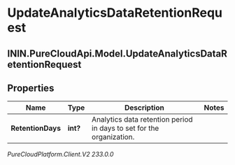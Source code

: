 # UpdateAnalyticsDataRetentionRequest

## ININ.PureCloudApi.Model.UpdateAnalyticsDataRetentionRequest

## Properties

|Name | Type | Description | Notes|
|------------ | ------------- | ------------- | -------------|
| **RetentionDays** | **int?** | Analytics data retention period in days to set for the organization. | |



_PureCloudPlatform.Client.V2 233.0.0_
